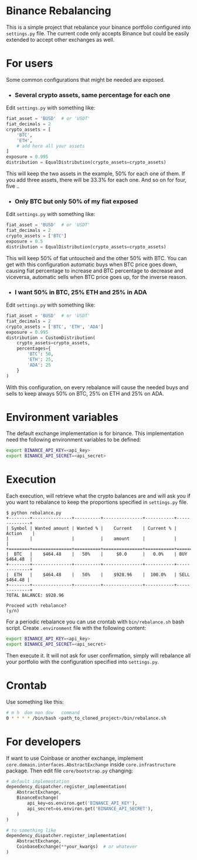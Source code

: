 # Binance Rebalancing
This is a simple project that rebalance your binance portfolio configured into `settings.py` file. The current code only accepts Binance but could be easily extended to accept other exchanges as well.

# For users
Some common configurations that might be needed are exposed.

- ### Several crypto assets, same percentage for each one
Edit `settings.py` with something like:
```python
fiat_asset = 'BUSD'  # or 'USDT'
fiat_decimals = 2
crypto_assets = [
    'BTC',
    'ETH',
    # add here all your assets
]
exposure = 0.995
distribution = EqualDistribution(crypto_assets=crypto_assets)
```
This will keep the two assets in the example, 50% for each one of them. If you add three assets, there will be 33.3% for each one. And so on for four, five .. 

- ### Only BTC but only 50% of my fiat exposed
Edit `settings.py` with something like:
```python
fiat_asset = 'BUSD'  # or 'USDT'
fiat_decimals = 2
crypto_assets = ['BTC']
exposure = 0.5
distribution = EqualDistribution(crypto_assets=crypto_assets)
```
This will keep 50% of fiat untouched and the other 50% with BTC. You can get with this configuration automatic buys when BTC price goes down, causing fiat percentage to increase and BTC percentage to decrease and viceversa, automatic sells when BTC price goes up, for the inverse reason.

- ### I want 50% in BTC, 25% ETH and 25% in ADA
Edit `settings.py` with something like:
```python
fiat_asset = 'BUSD'  # or 'USDT'
fiat_decimals = 2
crypto_assets = ['BTC', 'ETH', 'ADA']
exposure = 0.995
distribution = CustomDistribution(
    crypto_assets=crypto_assets,
    percentages={
        'BTC': 50,
        'ETH': 25,
        'ADA': 25
    }
)
```
With this configuration, on every rebalance will cause the needed buys and sells to keep always 50% on BTC, 25% on ETH and 25% on ADA.

# Environment variables
The default exchange implementation is for binance. This implementation need the following environment variables to be defined:

```bash
export BINANCE_API_KEY=<api_key>
export BINANCE_API_SECRET=<api_secret>
```

# Execution

Each execution, will retrieve what the crypto balances are and will ask you if you want to rebalance to keep the proportions specified in `settings.py` file.

```
$ python rebalance.py 
+--------+---------------+----------+---------------+-----------+--------------+
| Symbol | Wanted amount | Wanted % |    Current    | Current % |    Action    |
|        |               |          |    amount     |           |              |
+========+===============+==========+===============+===========+==============+
|  BTC   |    $464.48    |   50%    |     $0.0      |   0.0%    | BUY $464.48  |
+--------+---------------+----------+---------------+-----------+--------------+
|  ETH   |    $464.48    |   50%    |    $928.96    |  100.0%   | SELL $464.48 |
+--------+---------------+----------+---------------+-----------+--------------+
TOTAL BALANCE: $928.96

Proceed with rebalance?
(y/n) 
```

For a periodic rebalance you can use crontab with `bin/rebalance.sh` bash script. Create `.environment` file with the following content:

```bash
export BINANCE_API_KEY=<api_key>
export BINANCE_API_SECRET=<api_secret>
```

Then execute it. It will not ask for user confirmation, simply will rebalance all your portfolio with the configuration specified into `settings.py`.

# Crontab

Use something like this:

```bash
# m h  dom mon dow   command
0 * * * * /bin/bash <path_to_cloned_project>/bin/rebalance.sh
```


# For developers
If want to use Coinbase or another exchange, implement `core.domain.interfaces.AbstractExchange` inside `core.infrastructure` package. Then edit file `core/bootstrap.py` changing:
```python
# default implementation
dependency_dispatcher.register_implementation(
    AbstractExchange,
    BinanceExchange(
        api_key=os.environ.get('BINANCE_API_KEY'),
        api_secret=os.environ.get('BINANCE_API_SECRET'),
    )
)

# to something like
dependency_dispatcher.register_implementation(
    AbstractExchange,
    CoinbaseExchange(**your_kwargs)  # or whatever
)
```
